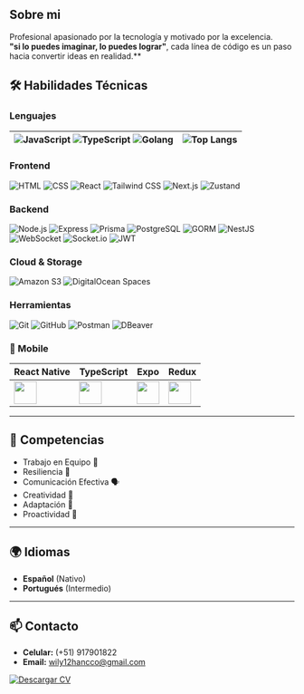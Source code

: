 ## Sobre mi
Profesional apasionado por la tecnología y motivado por la excelencia.  
**"si lo puedes imaginar, lo puedes lograr"**, cada línea de código es un paso hacia convertir ideas en realidad.**

## 🛠️ Habilidades Técnicas

### **Lenguajes**

| ![JavaScript](https://img.shields.io/badge/-JavaScript-F7DF1E?logo=javascript&logoColor=black) ![TypeScript](https://img.shields.io/badge/-TypeScript-3178C6?logo=typescript&logoColor=white) ![Golang](https://img.shields.io/badge/-Golang-00ADD8?logo=go&logoColor=white) | ![Top Langs](https://github-readme-stats.vercel.app/api/top-langs/?username=wilyleonel&layout=compact&theme=radical) |
|:------------------------------------------------------------------------------------------------------:|:---------------------------------------------------------------------------------------------------------------:|


### **Frontend**
![HTML](https://img.shields.io/badge/-HTML-E34F26?logo=html5&logoColor=white)
![CSS](https://img.shields.io/badge/-CSS-1572B6?logo=css3&logoColor=white)
![React](https://img.shields.io/badge/-React-61DAFB?logo=react&logoColor=black)
![Tailwind CSS](https://img.shields.io/badge/-Tailwind_CSS-38B2AC?logo=tailwind-css&logoColor=white)
![Next.js](https://img.shields.io/badge/-Next.js-000000?logo=next.js&logoColor=white)
![Zustand](https://img.shields.io/badge/-Zustand-181717?logo=zustand&logoColor=white)

### **Backend**
![Node.js](https://img.shields.io/badge/-Node.js-339933?logo=node.js&logoColor=white)
![Express](https://img.shields.io/badge/-Express-000000?logo=express&logoColor=white)
![Prisma](https://img.shields.io/badge/-Prisma-2D3748?logo=prisma&logoColor=white)
![PostgreSQL](https://img.shields.io/badge/-PostgreSQL-336791?logo=postgresql&logoColor=white)
![GORM](https://img.shields.io/badge/-GORM-3776AB?logo=go&logoColor=white)
![NestJS](https://img.shields.io/badge/-NestJS-E0234E?logo=nestjs&logoColor=white)
![WebSocket](https://img.shields.io/badge/-WebSocket-010101?logo=websocket&logoColor=white)
![Socket.io](https://img.shields.io/badge/-Socket.io-010101?logo=socket.io&logoColor=white)
![JWT](https://img.shields.io/badge/-JWT-FF6C37?logo=json-web-tokens&logoColor=white)

### **Cloud & Storage**
![Amazon S3](https://img.shields.io/badge/-Amazon%20S3-569A31?logo=amazon-s3&logoColor=white)
![DigitalOcean Spaces](https://img.shields.io/badge/-DigitalOcean%20Spaces-0080FF?logo=digitalocean&logoColor=white)

### **Herramientas**
![Git](https://img.shields.io/badge/-Git-F05032?logo=git&logoColor=white)
![GitHub](https://img.shields.io/badge/-GitHub-181717?logo=github&logoColor=white)
![Postman](https://img.shields.io/badge/-Postman-FF6C37?logo=postman&logoColor=white)
![DBeaver](https://img.shields.io/badge/-DBeaver-372923?logoColor=white)

### 📱 Mobile  
| React Native | TypeScript | Expo | Redux |
|-------------|------------|------|-------|
| <img src="https://cdn-icons-png.flaticon.com/512/1126/1126012.png" width=40> | <img src="https://cdn-icons-png.flaticon.com/512/5968/5968381.png" width=40> | <img src="https://cdn.iconscout.com/icon/free/png-256/expo-3628621-3030240.png" width=40> | <img src="https://cdn-icons-png.flaticon.com/512/1183/1183672.png" width=40> |

---

## 🧠 Competencias
- Trabajo en Equipo 🤝  
- Resiliencia 💪  
- Comunicación Efectiva 🗣️  
- Creatividad 🎨  
- Adaptación 🚀  
- Proactividad 💼  

---

## 🌍 Idiomas
- **Español** (Nativo)  
- **Portugués** (Intermedio)

---
## 📫 Contacto

- **Celular:** (+51) 917901822  
- **Email:** wily12hancco@gmail.com  

[![Descargar CV]([https://img.shields.io/badge/Descargar_CV-0066CC?style=for-the-badge&logo=adobeacrobatreader&logoColor=white)](https://github.com/wilyleonel/wilyleonel/raw/main/WILY%20LEODAN%20HANCCO%20MAMANICV11_05_2025.pdf](https://github.com/wilyleonel/wilyleonel/blob/main/WILY%20LEODAN%20HANCCO%20MAMANICV16_07_2025.pdf))

